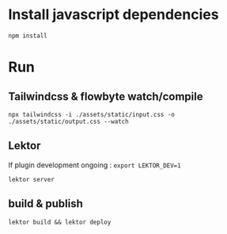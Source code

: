 # Install javascript dependencies
`npm install`

# Run

## Tailwindcss & flowbyte watch/compile
`npx tailwindcss -i ./assets/static/input.css -o ./assets/static/output.css --watch`

## Lektor

If plugin development ongoing :
`export LEKTOR_DEV=1`

`lektor server`

## build & publish
`lektor build && lektor deploy`



